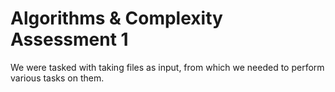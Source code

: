 # Algorithms & Complexity Assessment 1

We were tasked with taking files as input, from which we needed to perform various tasks on them.
